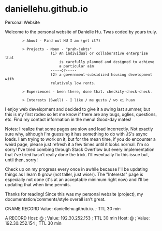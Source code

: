 # daniellehu.github.io
Personal Website

Welcome to the personal website of Danielle Hu. Twas coded by yours truly.

            > About - Find out HU I am (get it?)

            > Projects - Noun - "prah-jekts"
                         (1) An individual or collaborative enterprise that 
                             is carefully planned and designed to achieve 
                             a particular aim
                         -----or-----
                         (2) a government-subsidized housing development with 
                         relatively low rents.

            > Experiences - been there, done that. checkity-check-check.

            > Interests (Swell) - I like / me gusta / wo xi huan
            
  I enjoy web development and decided to give it a swing last summer,
  but this is my first rodeo so let me know if there are 
  any bugs, uglies, questions, etc. Find my contact
  information in the menu! Good-day mates!
            
            
  Notes: I realize that some pages are slow and load incorrectly.
  Not exactly sure why, although I'm guessing it has something to do
  with JS's async loads. I am trying to work on it, but for the mean time,
  if you do encounter a weird page, please just refresh it a few times
  until it looks normal. I'm so sorry! I've tried combing through
  Stack Overflow but every implementation that i've tried hasn't really
  done the trick. I'll eventually fix this issue but, until then, sorry!

  Check up on my progress every once in awhile because I'll be updating
  things as I learn & grow (not taller, just wiser). The "Interests" page
  is especially not done (it's at an acceptable minimum right now) and I'll
  be updating that when time permits.
  
  Thanks for reading! Since this was my personal website (project), my 
  documentation/comments/style overall isn't great.
  
  CNAME RECORD
  Value: daniellehu.github.io. ; TTL 30 min
  
  A RECORD
  Host: @ ; Value: 192.30.252.153 ; TTL 30 min
  Host: @ ; Value: 192.30.252.154 ; TTL 30 min
